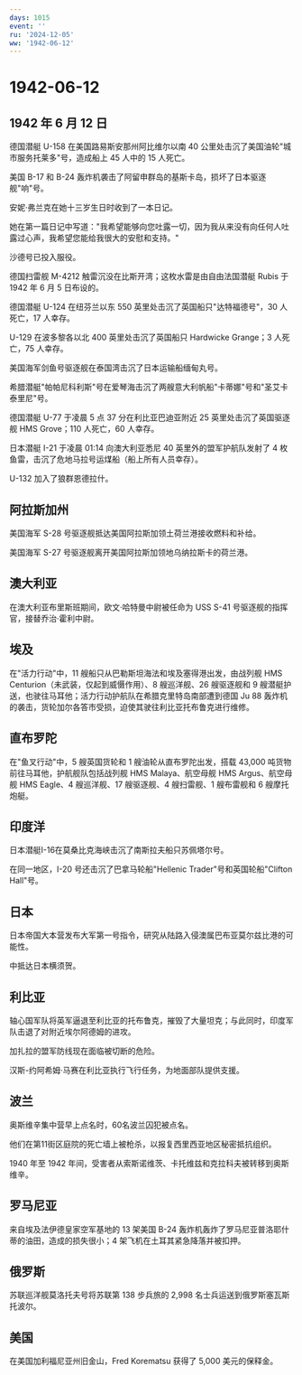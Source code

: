 ```yaml
---
days: 1015
event: ''
ru: '2024-12-05'
ww: '1942-06-12'
---
```


# 1942-06-12

## 1942 年 6 月 12 日

德国潜艇 U-158 在美国路易斯安那州阿比维尔以南 40
公里处击沉了美国油轮"城市服务托莱多"号，造成船上 45 人中的 15 人死亡。

美国 B-17 和 B-24
轰炸机袭击了阿留申群岛的基斯卡岛，损坏了日本驱逐舰"响"号。

安妮·弗兰克在她十三岁生日时收到了一本日记。

她在第一篇日记中写道："我希望能够向您吐露一切，因为我从来没有向任何人吐露过心声，我希望您能给我很大的安慰和支持。"

沙德号已投入服役。

德国扫雷舰 M-4212 触雷沉没在比斯开湾；这枚水雷是由自由法国潜艇 Rubis 于
1942 年 6 月 5 日布设的。

德国潜艇 U-124 在纽芬兰以东 550 英里处击沉了英国船只"达特福德号"，30
人死亡，17 人幸存。

U-129 在波多黎各以北 400 英里处击沉了英国船只 Hardwicke Grange；3
人死亡，75 人幸存。

美国海军剑鱼号驱逐舰在泰国湾击沉了日本运输船缅甸丸号。

希腊潜艇"帕帕尼科利斯"号在爱琴海击沉了两艘意大利帆船"卡蒂娜"号和"圣艾卡泰里尼"号。

德国潜艇 U-77 于凌晨 5 点 37 分在利比亚巴迪亚附近 25
英里处击沉了英国驱逐舰 HMS Grove；110 人死亡，60 人幸存。

日本潜艇 I-21 于凌晨 01:14 向澳大利亚悉尼 40 英里外的盟军护航队发射了 4
枚鱼雷，击沉了危地马拉号运煤船（船上所有人员幸存）。

U-132 加入了狼群恩德拉什。

## 阿拉斯加州

美国海军 S-28 号驱逐舰抵达美国阿拉斯加领土荷兰港接收燃料和补给。

美国海军 S-27 号驱逐舰离开美国阿拉斯加领地乌纳拉斯卡的荷兰港。

## 澳大利亚

在澳大利亚布里斯班期间，欧文·哈特曼中尉被任命为 USS S-41
号驱逐舰的指挥官，接替乔治·霍利中尉。

## 埃及

在"活力行动"中，11 艘船只从巴勒斯坦海法和埃及塞得港出发，由战列舰 HMS
Centurion（未武装，仅起到威慑作用）、8 艘巡洋舰、26 艘驱逐舰和 9
艘潜艇护送，也驶往马耳他；活力行动护航队在希腊克里特岛南部遭到德国 Ju 88
轰炸机的袭击，货轮加尔各答市受损，迫使其驶往利比亚托布鲁克进行维修。

## 直布罗陀

在"鱼叉行动"中，5 艘英国货轮和 1 艘油轮从直布罗陀出发，搭载 43,000
吨货物前往马耳他，护航舰队包括战列舰 HMS Malaya、航空母舰 HMS
Argus、航空母舰 HMS Eagle、4 艘巡洋舰、17 艘驱逐舰、4 艘扫雷舰、1
艘布雷舰和 6 艘摩托炮艇。

## 印度洋

日本潜艇I-16在莫桑比克海峡击沉了南斯拉夫船只苏佩塔尔号。

在同一地区，I-20 号还击沉了巴拿马轮船"Hellenic
Trader"号和英国轮船"Clifton Hall"号。

## 日本

日本帝国大本营发布大军第一号指令，研究从陆路入侵澳属巴布亚莫尔兹比港的可能性。

中抵达日本横须贺。

## 利比亚

轴心国军队将英军逼退至利比亚的托布鲁克，摧毁了大量坦克；与此同时，印度军队击退了对附近埃尔阿德姆的进攻。

加扎拉的盟军防线现在面临被切断的危险。

汉斯-约阿希姆·马赛在利比亚执行飞行任务，为地面部队提供支援。

## 波兰

奥斯维辛集中营早上点名时，60名波兰囚犯被点名。

他们在第11街区庭院的死亡墙上被枪杀，以报复西里西亚地区秘密抵抗组织。

1940 年至 1942
年间，受害者从索斯诺维茨、卡托维兹和克拉科夫被转移到奥斯维辛。

## 罗马尼亚

来自埃及法伊德皇家空军基地的 13 架美国 B-24
轰炸机轰炸了罗马尼亚普洛耶什蒂的油田，造成的损失很小；4
架飞机在土耳其紧急降落并被扣押。

## 俄罗斯

苏联巡洋舰莫洛托夫号将苏联第 138 步兵旅的 2,998
名士兵运送到俄罗斯塞瓦斯托波尔。

## 美国

在美国加利福尼亚州旧金山，Fred Korematsu 获得了 5,000 美元的保释金。